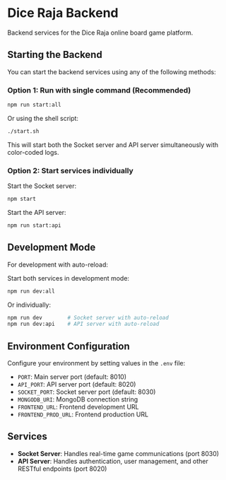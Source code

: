 # Dice Raja Backend

Backend services for the Dice Raja online board game platform.

## Starting the Backend

You can start the backend services using any of the following methods:

### Option 1: Run with single command (Recommended)

```bash
npm run start:all
```

Or using the shell script:

```bash
./start.sh
```

This will start both the Socket server and API server simultaneously with color-coded logs.

### Option 2: Start services individually

Start the Socket server:

```bash
npm start
```

Start the API server:

```bash
npm run start:api
```

## Development Mode

For development with auto-reload:

Start both services in development mode:

```bash
npm run dev:all
```

Or individually:

```bash
npm run dev        # Socket server with auto-reload
npm run dev:api    # API server with auto-reload
```

## Environment Configuration

Configure your environment by setting values in the `.env` file:

- `PORT`: Main server port (default: 8010)
- `API_PORT`: API server port (default: 8020)
- `SOCKET_PORT`: Socket server port (default: 8030)
- `MONGODB_URI`: MongoDB connection string
- `FRONTEND_URL`: Frontend development URL
- `FRONTEND_PROD_URL`: Frontend production URL

## Services

- **Socket Server**: Handles real-time game communications (port 8030)
- **API Server**: Handles authentication, user management, and other RESTful endpoints (port 8020)
